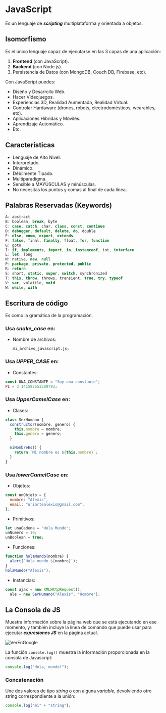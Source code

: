 # JavaScript

Es un lenguaje de **_scripting_** multiplataforma y orientada a objetos.

## Isomorfismo

Es el único lenguaje capaz de ejecutarse en las 3 capas de una aplicación:

1. **Frontend** (con JavaScript).
2. **Backend** (con Node.js).
3. Persistencia de Datos (con MongoDB, Couch DB, Firebase, etc).

Con JavaScript puedes:

- Diseño y Desarrollo Web.
- Hacer Videojuegos.
- Experiencias 3D, Realidad Aumentada, Realidad Virtual.
- Controlar Hardaware (drones, robots, electrodomésticos, wearables, etc).
- Aplicaciones Híbridas y Móviles.
- Aprendizaje Automático.
- Etc.

## Características

- Lenguaje de Alto Nivel.
- Interpretado.
- Dinámico.
- Débilmente Tipado.
- Multiparadigma.
- Sensible a MAYÚSCULAS y minúsculas.
- No necesitas los puntos y comas al final de cada línea.

## Palabras Reservadas (**Keywords**)

```js
A: abstract
B: boolean, break, byte
C: case, catch, char, class, const, continue
D: debugger, default, delete, do, double
E: else, enum, export, extends
F: false, final, finally, float, for, function
G: goto
I: if, implements, import, in, instanceof, int, interface
L: let, long
N: native, new, null
P: package, private, protected, public
R: return
S: short, static, super, switch, synchronized
T: this, throw, throws, transient, true, try, typeof
V: var, volatile, void
W: while, with
```

## Escritura de código

Es como la gramática de la programación.

### Usa **_snake_case_** en:

- Nombre de archivos:

      mi_archivo_javascript.js;

### Usa **_UPPER_CASE_** en:

- Constantes:

```js
const UNA_CONSTANTE = "Soy una constante";
PI = 3.141592653589793;
```

### Usa **_UpperCamelCase_** en:

- Clases:

```js
class SerHumano {
  constructor(nombre, genero) {
    this.nombre = nombre;
    this.genero = genero;
  }

  miNombreEs() {
    return `Mi nombre es ${this.nombre}`;
  }
}
```

### Usa **_lowerCamelCase_** en:

- Objetos:

```js
const unObjeto = {
  nombre: "Alexis",
  email: "uriartealexis@gmail.com",
};
```

- Primitivos:

```js
let unaCadena = "Hola Mundo";
unNumero = 19;
unBoolean = true;
```

- Funciones:

```js
function holaMundo(nombre) {
  alert(`Hola mundo ${nombre}`);
}
holaMundo("Alexis");
```

- Instancias:

```js
const ajax = new XMLHttpRequest(),
  ale = new SerHumano("Alexis", "Hombre");
```

## La Consola de JS

Muestra información sobre la página web que se está ejecutando en ese momento, y también incluye la línea de comando que puede usar para ejecutar **_expresiones JS_** en la página actual.

![VerEnGoogle](consola.png)

La función `console.log()` muestra la información proporcionada en la consola de Javascript:

```js
console.log("Hola, mundo!");
```

### Concatenación

Une dos valores de tipo _string_ o con alguna _variable_, devolviendo otro string correspondiente a la unión:

```js
console.log("mi" + "string");
```

